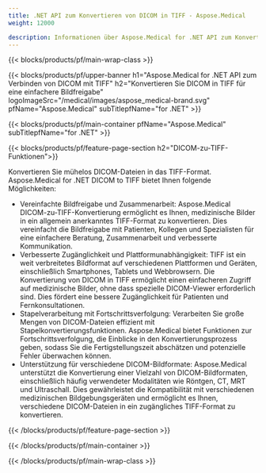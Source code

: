 ```yaml
---
title: .NET API zum Konvertieren von DICOM in TIFF - Aspose.Medical
weight: 12000

description: Informationen über Aspose.Medical for .NET API zum Konvertieren von DICOM in TIFF
---
```


{{< blocks/products/pf/main-wrap-class >}}

{{< blocks/products/pf/upper-banner h1="Aspose.Medical for .NET API zum Verbinden von DICOM mit TIFF" h2="Konvertieren Sie DICOM in TIFF für eine einfachere Bildfreigabe" logoImageSrc="/medical/images/aspose_medical-brand.svg" pfName="Aspose.Medical" subTitlepfName="for .NET" >}}

{{< blocks/products/pf/main-container pfName="Aspose.Medical" subTitlepfName="for .NET" >}}

{{< blocks/products/pf/feature-page-section h2="DICOM-zu-TIFF-Funktionen">}}

<p>Konvertieren Sie mühelos DICOM-Dateien in das TIFF-Format. Aspose.Medical for .NET DICOM to TIFF bietet Ihnen folgende Möglichkeiten:</p>

<ul>
<li>Vereinfachte Bildfreigabe und Zusammenarbeit: Aspose.Medical DICOM-zu-TIFF-Konvertierung ermöglicht es Ihnen, medizinische Bilder in ein allgemein anerkanntes TIFF-Format zu konvertieren. Dies vereinfacht die Bildfreigabe mit Patienten, Kollegen und Spezialisten für eine einfachere Beratung, Zusammenarbeit und verbesserte Kommunikation.</li>
<li>Verbesserte Zugänglichkeit und Plattformunabhängigkeit: TIFF ist ein weit verbreitetes Bildformat auf verschiedenen Plattformen und Geräten, einschließlich Smartphones, Tablets und Webbrowsern. Die Konvertierung von DICOM in TIFF ermöglicht einen einfacheren Zugriff auf medizinische Bilder, ohne dass spezielle DICOM-Viewer erforderlich sind. Dies fördert eine bessere Zugänglichkeit für Patienten und Fernkonsultationen.</li>
<li>Stapelverarbeitung mit Fortschrittsverfolgung: Verarbeiten Sie große Mengen von DICOM-Dateien effizient mit Stapelkonvertierungsfunktionen. Aspose.Medical bietet Funktionen zur Fortschrittsverfolgung, die Einblicke in den Konvertierungsprozess geben, sodass Sie die Fertigstellungszeit abschätzen und potenzielle Fehler überwachen können.</li>
<li>Unterstützung für verschiedene DICOM-Bildformate: Aspose.Medical unterstützt die Konvertierung einer Vielzahl von DICOM-Bildformaten, einschließlich häufig verwendeter Modalitäten wie Röntgen, CT, MRT und Ultraschall. Dies gewährleistet die Kompatibilität mit verschiedenen medizinischen Bildgebungsgeräten und ermöglicht es Ihnen, verschiedene DICOM-Dateien in ein zugängliches TIFF-Format zu konvertieren.</li>
</ul>

{{< /blocks/products/pf/feature-page-section >}}

{{< /blocks/products/pf/main-container >}}

{{< /blocks/products/pf/main-wrap-class >}}